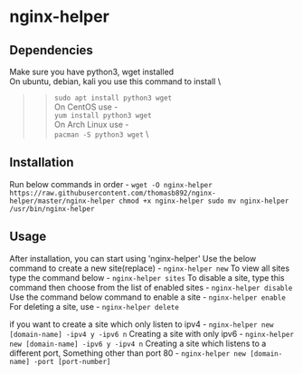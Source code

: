 # nginx-helper

## Dependencies
Make sure you have python3, wget installed \
On ubuntu, debian, kali you use this command to install \
>> `sudo apt install python3 wget` \
On CentOS use - \
>> `yum install python3 wget` \
On Arch Linux use - \
>> `pacman -S python3 wget` \

## Installation
Run below commands in order -
    `wget -O nginx-helper https://raw.githubusercontent.com/thomasb892/nginx-helper/master/nginx-helper
    chmod +x nginx-helper
    sudo mv nginx-helper /usr/bin/nginx-helper`

## Usage
After installation, you can start using 'nginx-helper'
Use the below command to create a new site(replace) -
    `nginx-helper new`
To view all sites type the command below -
    `nginx-helper sites`
To disable a site, type this command then choose from the list of enabled sites -
    `nginx-helper disable`
Use the command below command to enable a site -
    `nginx-helper enable`
For deleting a site, use -
    `nginx-helper delete`


if you want to create a site which only listen to ipv4 -
    `nginx-helper new [domain-name] -ipv4 y -ipv6 n`
Creating a site with only ipv6 -
    `nginx-helper new [domain-name] -ipv6 y -ipv4 n`
Creating a site which listens to a different port, Something other than port 80 -
    `nginx-helper new [domain-name] -port [port-number]`
